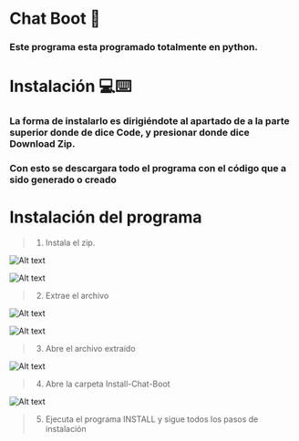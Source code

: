 # Chat Boot 🤖

### Este programa esta programado totalmente en python.

# Instalación 💻⌨️

### La forma de instalarlo es dirigiéndote al apartado de a la parte superior donde de dice Code, y presionar donde dice Download Zip.
### Con esto se descargara todo el programa con el código que a sido generado o creado

# Instalación del programa

>1. Instala el zip.

![Alt text](https://i.imgur.com/77PU9ni.png)

![Alt text](https://i.imgur.com/O6vx95d.png)

>2. Extrae el archivo

![Alt text](https://i.imgur.com/rOPptJo.png)

![Alt text](https://i.imgur.com/wGTQrW2.png)

>3. Abre el archivo extraído

![Alt text](https://i.imgur.com/6UQnTQZ.png)

>4. Abre la carpeta Install-Chat-Boot

![Alt text](https://i.imgur.com/402k5sF.png)

>5. Ejecuta el programa INSTALL y sigue todos los pasos de instalación
